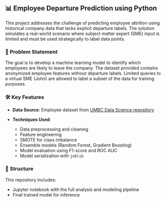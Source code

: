 ## 📊 Employee Departure Prediction using Python
This project addresses the challenge of predicting employee attrition using historical company data that lacks explicit departure labels. The solution simulates a real-world scenario where subject matter expert (SME) input is limited and must be used strategically to label data points.

### 🧠 Problem Statement

The goal is to develop a machine learning model to identify which employees are likely to leave the company. The dataset provided contains anonymized employee features without departure labels. Limited queries to a virtual SME (John) are allowed to label a subset of the data for training purposes.

### 🛠️ Key Features

* **Data Source**: Employee dataset from [UMBC Data Science repository](https://raw.githubusercontent.com/msaricaumbc/DS_data/master/ds602/final/employee_departure_dataset_X.csv)
* **Techniques Used**:

  * Data preprocessing and cleaning
  * Feature engineering
  * SMOTE for class imbalance
  * Ensemble models (Random Forest, Gradient Boosting)
  * Model evaluation using F1-score and ROC AUC
  * Model serialization with `joblib`

### 📁 Structure

This repository includes:

* Jupyter notebook with the full analysis and modeling pipeline
* Final trained model for inference
